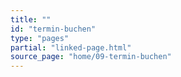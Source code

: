 ```yaml
---
title: ""
id: "termin-buchen"
type: "pages"
partial: "linked-page.html"
source_page: "home/09-termin-buchen"
---
```


